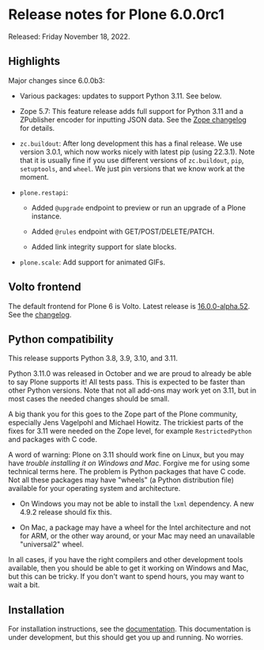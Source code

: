 # Release notes for Plone 6.0.0rc1

Released: Friday November 18, 2022.

## Highlights

Major changes since 6.0.0b3:

* Various packages: updates to support Python 3.11.  See below.

* Zope 5.7: This feature release adds full support for Python 3.11 and a ZPublisher encoder for inputting JSON data.
  See the [Zope changelog](https://github.com/zopefoundation/Zope/blob/5.7/CHANGES.rst) for details.

* `zc.buildout`: After long development this has a final release.  We use version 3.0.1, which now works nicely with latest pip (using 22.3.1).
  Note that it is usually fine if you use different versions of `zc.buildout`, `pip`, `setuptools`, and `wheel`.  We just pin versions that we know work at the moment.

* `plone.restapi`:

  * Added `@upgrade` endpoint to preview or run an upgrade of a Plone instance.

  * Added `@rules` endpoint with GET/POST/DELETE/PATCH.

  * Added link integrity support for slate blocks.

* `plone.scale`: Add support for animated GIFs.


## Volto frontend

The default frontend for Plone 6 is Volto. Latest release is [16.0.0-alpha.52](https://www.npmjs.com/package/@plone/volto/v/16.0.0-alpha.52).
See the [changelog](https://github.com/plone/volto/blob/16.0.0-alpha.52/CHANGELOG.md).


## Python compatibility

This release supports Python 3.8, 3.9, 3.10, and 3.11.

Python 3.11.0 was released in October and we are proud to already be able to say Plone supports it!  All tests pass.
This is expected to be faster than other Python versions.
Note that not all add-ons may work yet on 3.11, but in most cases the needed changes should be small.

A big thank you for this goes to the Zope part of the Plone community, especially Jens Vagelpohl and Michael Howitz.
The trickiest parts of the fixes for 3.11 were needed on the Zope level, for example `RestrictedPython` and packages with C code.

A word of warning: Plone on 3.11 should work fine on Linux, but you may have *trouble installing it on Windows and Mac*.
Forgive me for using some technical terms here.
The problem is Python packages that have C code.  Not all these packages may have "wheels" (a Python distribution file) available for your operating system and architecture.

* On Windows you may not be able to install the `lxml` dependency.  A new 4.9.2 release should fix this.

* On Mac, a package may have a wheel for the Intel architecture and not for ARM, or the other way around, or your Mac may need an unavailable "universal2" wheel.

In all cases, if you have the right compilers and other development tools available, then you should be able to get it working on Windows and Mac, but this can be tricky.  If you don't want to spend hours, you may want to wait a bit.


## Installation

For installation instructions, see the [documentation](https://6.dev-docs.plone.org/install/index.html).
This documentation is under development, but this should get you up and running.  No worries.
